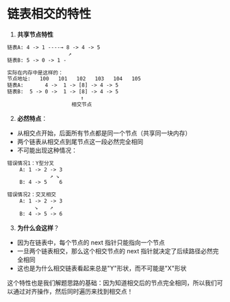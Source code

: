 # 链表相交的特性

1. **共享节点特性**

```txt
链表A: 4 -> 1 ----→ 8 -> 4 -> 5
                    ↗
链表B: 5 -> 0 -> 1 -

实际在内存中是这样的：
节点地址:   100   101   102   103   104   105
链表A:       4 ->  1 -> [8] -> 4 -> 5
链表B:  5 -> 0 ->  1 -> [8] -> 4 -> 5
                        ↑
                     相交节点
```

2. **必然特点**：

- 从相交点开始，后面所有节点都是同一个节点（共享同一块内存）
- 两个链表从相交点到尾节点这一段必然完全相同
- 不可能出现这种情况：

```txt
错误情况1：Y型分叉
    A: 1 -> 2 -> 3
              ↗ ↘
    B: 4 -> 5    6

错误情况2：交叉相交
    A: 1 -> 2 -> 3
         ↘    ↗
    B: 4 -> 5 -> 6
```

3. **为什么会这样**？

- 因为在链表中，每个节点的 next 指针只能指向一个节点
- 一旦两个链表相交，那么这个相交节点的 next 指针就决定了后续路径必然完全相同
- 这也是为什么相交链表看起来总是"Y"形状，而不可能是"X"形状

这个特性也是我们解题思路的基础：因为知道相交后的节点完全相同，所以我们可以通过对齐操作，然后同时遍历来找到相交点！
